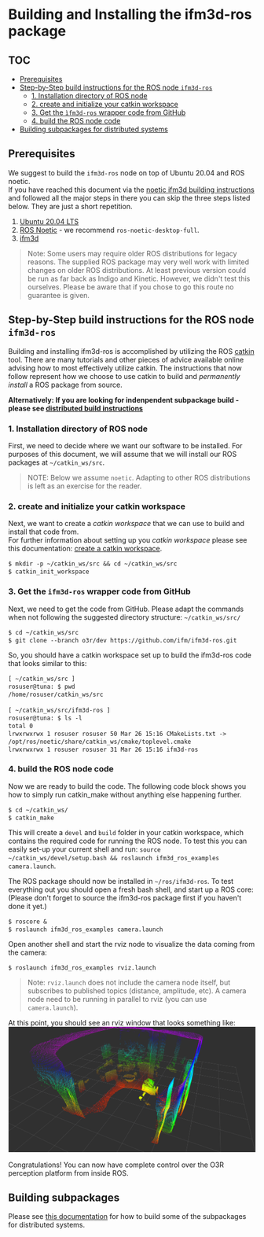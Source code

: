 # Building and Installing the ifm3d-ros package

## TOC
* [Prerequisites](#prerequisites)
* [Step-by-Step build instructions for the ROS node `ifm3d-ros`](#step-by-step-build-instructions-for-the-ros-node--ifm3d-ros-)
  + [1. Installation directory of ROS node](#1-installation-directory-of-ros-node)
  + [2. create and initialize your catkin workspace](#2-create-and-initialize-your-catkin-workspace)
  + [3. Get the `ìfm3d-ros` wrapper code from GitHub](#3-get-the---fm3d-ros--wrapper-code-from-github)
  + [4. build the ROS node code](#4-build-the-ros-node-code)
* [Building subpackages for distributed systems](#building-subpackages)


## Prerequisites

We suggest to build the `ifm3d-ros` node on top of Ubuntu 20.04 and ROS noetic.   
If you have reached this document via the [noetic ifm3d building instructions](noetic.md) and followed all the major steps in there you can skip the three steps listed below. They are just a short repetition.
1. [Ubuntu 20.04 LTS](http://www.ubuntu.com)
2. [ROS Noetic](http://wiki.ros.org/noetic/Installation/) - we recommend `ros-noetic-desktop-full`.
3. [ifm3d](https://github.com/ifm/ifm3d/tree/o3r/dev)


> Note: Some users may require older ROS distributions for legacy reasons. The supplied ROS package may very well work with limited changes on older ROS distributions. At least previous version could be run as far back as Indigo and Kinetic. However, we didn't test this ourselves. Please be aware that if you chose to go this route no guarantee is given.

## Step-by-Step build instructions for the ROS node `ifm3d-ros`

Building and installing ifm3d-ros is accomplished by utilizing the ROS [catkin](http://wiki.ros.org/catkin) tool. There are many tutorials and other pieces of advice available online advising how to most effectively utilize catkin. The instructions that now follow represent how we choose to use catkin to build and _permanently install_ a ROS package from source.    
  
**Alternatively: If you are looking for indenpendent subpackage build  - please see [distributed build instructions](distributed_build.md)**

### 1. Installation directory of ROS node
First, we need to decide where we want our software to be installed. For purposes of this document, we will assume that we will install our ROS packages at `~/catkin_ws/src`.    

>NOTE: Below we assume `noetic`. Adapting to other ROS distributions is left as an exercise for the reader.

### 2. create and initialize your catkin workspace 
Next, we want to create a _catkin workspace_ that we can use to build and install that code from.  
For further information about setting up you _catkin workspace_ please see this documentation: [create a catkin workspace](http://wiki.ros.org/catkin/Tutorials/create_a_workspace).  
```
$ mkdir -p ~/catkin_ws/src && cd ~/catkin_ws/src
$ catkin_init_workspace
```

### 3. Get the `ifm3d-ros` wrapper code from GitHub
Next, we need to get the code from GitHub. Please adapt the commands when not following the suggested directory structure: `~/catkin_ws/src/`

```
$ cd ~/catkin_ws/src
$ git clone --branch o3r/dev https://github.com/ifm/ifm3d-ros.git
```

So, you should have a catkin workspace set up to build the ifm3d-ros code that looks similar to this:
```
[ ~/catkin_ws/src ]
rosuser@tuna: $ pwd
/home/rosuser/catkin_ws/src

[ ~/catkin_ws/src/ifm3d-ros ]
rosuser@tuna: $ ls -l
total 0
lrwxrwxrwx 1 rosuser rosuser 50 Mar 26 15:16 CMakeLists.txt -> /opt/ros/noetic/share/catkin_ws/cmake/toplevel.cmake
lrwxrwxrwx 1 rosuser rosuser 31 Mar 26 15:16 ifm3d-ros
```

### 4. build the ROS node code  
Now we are ready to build the code. The following code block shows you how to simply run catkin_make without anything else happening further. 
```
$ cd ~/catkin_ws/
$ catkin_make
```
This will create a `devel` and `build` folder in your catkin workspace, which contains the required code for running the ROS node. To test this you can easily set-up your current shell and run: `source ~/catkin_ws/devel/setup.bash && roslaunch ifm3d_ros_examples camera.launch`.  


The ROS package should now be installed in `~/ros/ifm3d-ros`. To test everything out you should open a fresh bash shell, and start up a ROS core:   
(Please don't forget to source the ifm3d-ros package first if you haven't done it yet.)    
```
$ roscore &
$ roslaunch ifm3d_ros_examples camera.launch
```

Open another shell and start the rviz node to visualize the data coming from the camera:
```
$ roslaunch ifm3d_ros_examples rviz.launch
```
> Note: `rviz.launch` does not include the camera node itself, but subscribes to published topics (distance, amplitude, etc). A camera node need to be running in parallel to rviz (you can use `camera.launch`).

At this point, you should see an rviz window that looks something like:
![rviz1](figures/O3R_merged_point_cloud.png)

Congratulations! You can now have complete control over the O3R perception platform from inside ROS.


## Building subpackages
Please see [this documentation](distributed_build.md) for how to build some of the subpackages for distributed systems.
